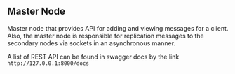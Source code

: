 ## Master Node
Master node that provides API for adding and viewing messages for a client.
Also, the master node is responsible for replication messages to the secondary nodes via sockets in an asynchronous manner.

A list of REST API can be found in swagger docs by the link `http://127.0.0.1:8000/docs`
